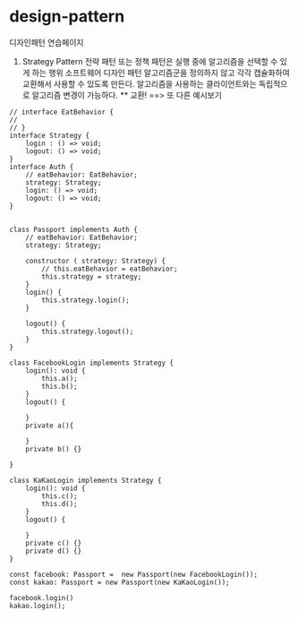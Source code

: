 # design-pattern
디자인패턴 연습페이지

1. Strategy Pattern
전략 패턴 또는 정책 패턴은 실행 중에 알고리즘을 선택할 수 있게 하는 행위 소프트웨어 디자인 패턴
알고리즘군을 정의하지 않고 각각 캡슐화하여 교환해서 사용할 수 있도록 만든다.
알고리즘을 사용하는 클라이언트와는 독립적으로 알고리즘 변경이 가능하다.
** 교환!
==> 또 다른 예시보기
```
// interface EatBehavior {
//
// }
interface Strategy {
    login : () => void;
    logout: () => void;
}
interface Auth {
    // eatBehavior: EatBehavior;
    strategy: Strategy;
    login: () => void;
    logout: () => void;
}


class Passport implements Auth {
    // eatBehavior: EatBehavior;
    strategy: Strategy;

    constructor ( strategy: Strategy) {
        // this.eatBehavior = eatBehavior;
        this.strategy = strategy;
    }
    login() {
        this.strategy.login();
    }

    logout() {
        this.strategy.logout();
    }
}

class FacebookLogin implements Strategy {
    login(): void {
        this.a();
        this.b();
    }
    logout() {

    }
    private a(){

    } 
    private b() {}

}

class KaKaoLogin implements Strategy {
    login(): void {
        this.c();
        this.d();
    }
    logout() {

    }
    private c() {}
    private d() {}
}

const facebook: Passport =  new Passport(new FacebookLogin());
const kakao: Passport = new Passport(new KaKaoLogin());

facebook.login()
kakao.login();
```
